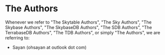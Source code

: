 # The Authors
Whenever we refer to "The Skytable Authors", "The Sky Authors", "The Skybase Authors", "The SkybaseDB Authors", "The SDB Authors", "The TerrabaseDB Authors", "The TDB Authors", or simply "The Authors", we are referring to:
- Sayan (ohsayan at outlook dot com)